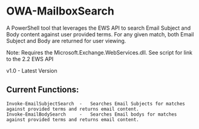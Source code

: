 # OWA-MailboxSearch
A PowerShell tool that leverages the EWS API to search Email Subject and Body content against user provided terms. For any given match, both Email Subject and Body are returned for user viewing.

Note: Requires the Microsoft.Exchange.WebServices.dll. See script for link to the 2.2 EWS API

v1.0 - Latest Version


## Current Functions:
    Invoke-EmailSubjectSearch  -   Searches Email Subjects for matches against provided terms and returns email content.
    Invoke-EmailBodySearch     -   Searches Email bodys for matches against provided terms and returns email content.



